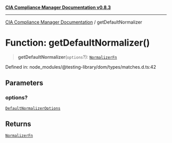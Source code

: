 [**CIA Compliance Manager Documentation v0.8.3**](../README.md)

***

[CIA Compliance Manager Documentation](../globals.md) / getDefaultNormalizer

# Function: getDefaultNormalizer()

> **getDefaultNormalizer**(`options`?): [`NormalizerFn`](../type-aliases/NormalizerFn.md)

Defined in: node\_modules/@testing-library/dom/types/matches.d.ts:42

## Parameters

### options?

[`DefaultNormalizerOptions`](../interfaces/DefaultNormalizerOptions.md)

## Returns

[`NormalizerFn`](../type-aliases/NormalizerFn.md)
